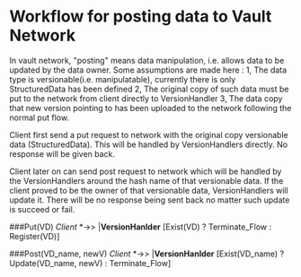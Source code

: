 # Workflow for posting data to Vault Network
In vault network, "posting" means data manipulation, i.e. allows data to be updated by the data owner.
Some assumptions are made here :
    1, The data type is versionable(i.e. manipulatable), currently there is only StructuredData has been defined
    2, The original copy of such data must be put to the network from client directly to VersionHandler
    3, The data copy that new version pointing to has been uploaded to the network following the normal put flow.

Client first send a put request to network with the original copy versionable data (StructuredData).
This will be handled by VersionHandlers directly. No response will be given back.

Client later on can send post request to network which will be handled by the VersionHandlers around the hash name of that versionable data.
If the client proved to be the owner of that versionable data, VersionHandlers will update it.
There will be no response being sent back no matter such update is succeed or fail.

###Put(VD)
_Client_  *->> |__VersionHanlder__  [Exist(VD) ? Terminate_Flow : Register(VD)]

###Post(VD_name, newV)
_Client_  *->> |__VersionHanlder__  [Exist(VD_name) ? Update(VD_name, newV) : Terminate_Flow]
